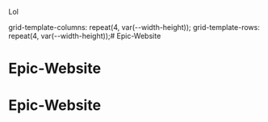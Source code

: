Lol

  grid-template-columns: repeat(4, var(--width-height));
  grid-template-rows: repeat(4, var(--width-height));# Epic-Website
# Epic-Website
# Epic-Website
